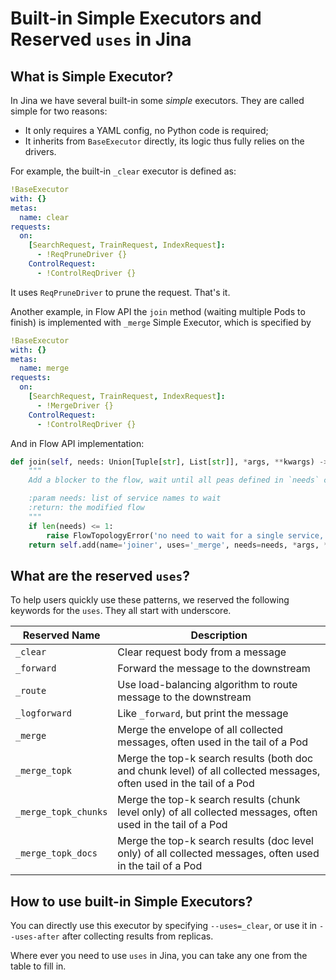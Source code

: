 # Built-in Simple Executors and Reserved `uses` in Jina


## What is Simple Executor?

In Jina we have several built-in some *simple* executors. They are called simple for two reasons:

- It only requires a YAML config, no Python code is required;
- It inherits from `BaseExecutor` directly, its logic thus fully relies on the drivers.

For example, the built-in `_clear` executor is defined as:

```yaml
!BaseExecutor
with: {}
metas:
  name: clear
requests:
  on:
    [SearchRequest, TrainRequest, IndexRequest]:
      - !ReqPruneDriver {}
    ControlRequest:
      - !ControlReqDriver {}
```

It uses `ReqPruneDriver` to prune the request. That's it.

Another example, in Flow API the `join` method (waiting multiple Pods to finish) is implemented with `_merge` Simple Executor, which is specified by 
```yaml
!BaseExecutor
with: {}
metas:
  name: merge
requests:
  on:
    [SearchRequest, TrainRequest, IndexRequest]:
      - !MergeDriver {}
    ControlRequest:
      - !ControlReqDriver {}
```

And in Flow API implementation:

```python
def join(self, needs: Union[Tuple[str], List[str]], *args, **kwargs) -> 'Flow':
    """
    Add a blocker to the flow, wait until all peas defined in `needs` completed.

    :param needs: list of service names to wait
    :return: the modified flow
    """
    if len(needs) <= 1:
        raise FlowTopologyError('no need to wait for a single service, need len(needs) > 1')
    return self.add(name='joiner', uses='_merge', needs=needs, *args, **kwargs)

```


## What are the reserved `uses`?

To help users quickly use these patterns, we reserved the following keywords for the `uses`. They all start with underscore.

| Reserved Name | Description |
| --- | --- |
| `_clear` | Clear request body from a message |
| `_forward` | Forward the message to the downstream |
| `_route` | Use load-balancing algorithm to route message to the downstream |
| `_logforward` | Like `_forward`, but print the message |
| `_merge` | Merge the envelope of all collected messages, often used in the tail of a Pod |
| `_merge_topk` | Merge the top-k search results (both doc and chunk level) of all collected messages, often used in the tail of a Pod |
| `_merge_topk_chunks` | Merge the top-k search results (chunk level only) of all collected messages, often used in the tail of a Pod |
| `_merge_topk_docs` | Merge the top-k search results (doc level only) of all collected messages, often used in the tail of a Pod |


## How to use built-in Simple Executors?

You can directly use this executor by specifying `--uses=_clear`, or use it in `--uses-after` after collecting results from replicas.

Where ever you need to use `uses` in Jina, you can take any one from the table to fill in.